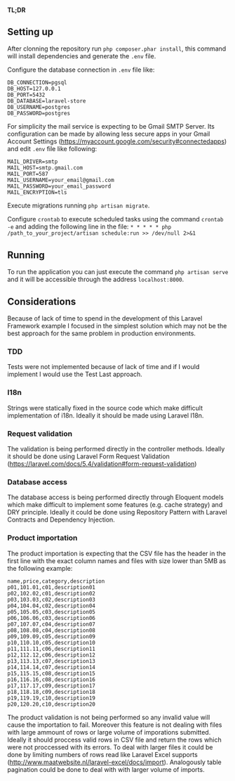 #### TL;DR

## Setting up

After clonning the repository run `php composer.phar install`, this command will install dependencies and generate the `.env` file.

Configure the database connection in `.env` file like:

```
DB_CONNECTION=pgsql
DB_HOST=127.0.0.1
DB_PORT=5432
DB_DATABASE=laravel-store
DB_USERNAME=postgres
DB_PASSWORD=postgres
```

For simplicity the mail service is expecting to be Gmail SMTP Server. Its configuration can be made by allowing less secure apps in your Gmail Account Settings (https://myaccount.google.com/security#connectedapps) and edit `.env` file like following:

```
MAIL_DRIVER=smtp
MAIL_HOST=smtp.gmail.com
MAIL_PORT=587
MAIL_USERNAME=your_email@gmail.com
MAIL_PASSWORD=your_email_password
MAIL_ENCRYPTION=tls
```

Execute migrations running `php artisan migrate`.

Configure `crontab` to execute scheduled tasks using the command `crontab -e` and adding the following line in the file:
`* * * * * php /path_to_your_project/artisan schedule:run >> /dev/null 2>&1`

## Running

To run the application you can just execute the command `php artisan serve` and it will be accessible through the address `localhost:8000`.

## Considerations

Because of lack of time to spend in the development of this Laravel Framework example I focused in the simplest solution which may not be the best approach for the same problem in production environments.

### TDD

Tests were not implemented because of lack of time and if I would implement I would use the Test Last approach.

### I18n

Strings were statically fixed in the source code which make difficult implementation of i18n. Ideally it should be made using Laravel I18n.

### Request validation

The validation is being performed directly in the controller methods. Ideally it should be done using Laravel Form Request Validation (https://laravel.com/docs/5.4/validation#form-request-validation)

### Database access

The database access is being performed directly through Eloquent models which make difficult to implement some features (e.g. cache strategy) and DRY principle. Ideally it could be done using Repository Pattern with Laravel Contracts and Dependency Injection.

### Product importation

The product importation is expecting that the CSV file has the header in the first line with the exact column names and files with size lower than 5MB as the following example:

```
name,price,category,description
p01,101.01,c01,description01
p02,102.02,c01,description02
p03,103.03,c02,description03
p04,104.04,c02,description04
p05,105.05,c03,description05
p06,106.06,c03,description06
p07,107.07,c04,description07
p08,108.08,c04,description08
p09,109.09,c05,description09
p10,110.10,c05,description10
p11,111.11,c06,description11
p12,112.12,c06,description12
p13,113.13,c07,description13
p14,114.14,c07,description14
p15,115.15,c08,description15
p16,116.16,c08,description16
p17,117.17,c09,description17
p18,118.18,c09,description18
p19,119.19,c10,description19
p20,120.20,c10,description20
```

The product validation is not being performed so any invalid value will cause the importation to fail. Moreover this feature is not dealing with files with large ammount of rows or large volume of imporations submitted. Ideally it should proccess valid rows in CSV file and return the rows which were not proccessed with its errors. To deal with larger files it could be done by limiting numbers of rows read like Laravel Excel supports (http://www.maatwebsite.nl/laravel-excel/docs/import). Analogously table pagination could be done to deal with with larger volume of imports.
